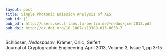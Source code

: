 ```yaml
---
layout: post
title: Simple Photonic Emission Analysis of AES
pub_id: j1
pub_pdf: http://users.sec.t-labs.tu-berlin.de/~nedos/jcen2013.pdf
pub_doi: http://dx.doi.org/10.1007/s13389-013-0053-7
---
```


Schlösser<sup>*</sup>, Nedospasov<sup>*</sup>, Krämer, Orlic, Seifert  
Journal of Cryptographic Engineering April 2013, Volume 3, Issue 1, pp 3-15
